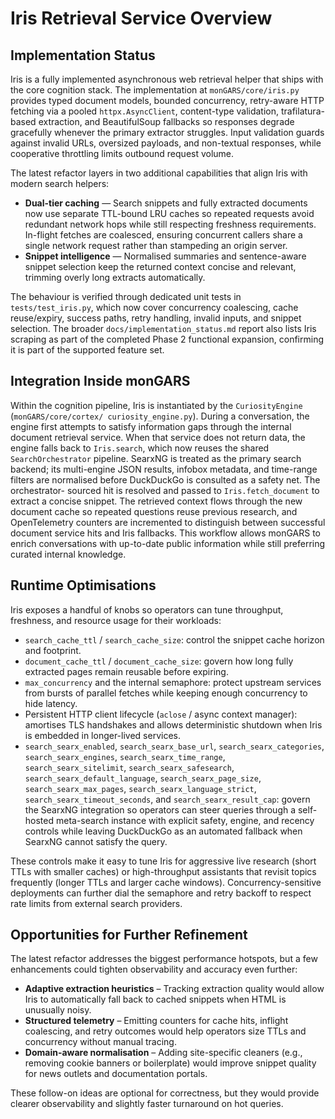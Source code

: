 # Iris Retrieval Service Overview

## Implementation Status

Iris is a fully implemented asynchronous web retrieval helper that ships with the core cognition
stack. The implementation at `monGARS/core/iris.py` provides typed document models, bounded
concurrency, retry-aware HTTP fetching via a pooled `httpx.AsyncClient`, content-type validation,
trafilatura-based extraction, and BeautifulSoup fallbacks so responses degrade gracefully whenever
the primary extractor struggles. Input validation guards against invalid URLs, oversized payloads,
and non-textual responses, while cooperative throttling limits outbound request volume.

The latest refactor layers in two additional capabilities that align Iris with modern search
helpers:

- **Dual-tier caching** — Search snippets and fully extracted documents now use separate TTL-bound
  LRU caches so repeated requests avoid redundant network hops while still respecting freshness
  requirements. In-flight fetches are coalesced, ensuring concurrent callers share a single network
  request rather than stampeding an origin server.
- **Snippet intelligence** — Normalised summaries and sentence-aware snippet selection keep the
  returned context concise and relevant, trimming overly long extracts automatically.

The behaviour is verified through dedicated unit tests in `tests/test_iris.py`, which now cover
concurrency coalescing, cache reuse/expiry, success paths, retry handling, invalid inputs, and
snippet selection. The broader `docs/implementation_status.md` report also lists Iris scraping as
part of the completed Phase 2 functional expansion, confirming it is part of the supported feature
set.

## Integration Inside monGARS

Within the cognition pipeline, Iris is instantiated by the `CuriosityEngine` (`monGARS/core/cortex/
curiosity_engine.py`). During a conversation, the engine first attempts to satisfy information gaps
through the internal document retrieval service. When that service does not return data, the engine
falls back to `Iris.search`, which now reuses the shared `SearchOrchestrator` pipeline. SearxNG is
treated as the primary search backend; its multi-engine JSON results, infobox metadata, and
time-range filters are normalised before DuckDuckGo is consulted as a safety net. The orchestrator-
sourced hit is resolved and passed to `Iris.fetch_document` to extract a concise snippet. The
retrieved context flows through the new document cache so repeated questions reuse previous
research, and OpenTelemetry counters are incremented to distinguish between successful document
service hits and Iris fallbacks. This workflow allows monGARS to enrich conversations with
up-to-date public information while still preferring curated internal knowledge.

## Runtime Optimisations

Iris exposes a handful of knobs so operators can tune throughput, freshness, and resource usage for
their workloads:

- `search_cache_ttl` / `search_cache_size`: control the snippet cache horizon and footprint.
- `document_cache_ttl` / `document_cache_size`: govern how long fully extracted pages remain
  reusable before expiring.
- `max_concurrency` and the internal semaphore: protect upstream services from bursts of parallel
  fetches while keeping enough concurrency to hide latency.
- Persistent HTTP client lifecycle (`aclose` / async context manager): amortises TLS handshakes and
  allows deterministic shutdown when Iris is embedded in longer-lived services.
- `search_searx_enabled`, `search_searx_base_url`, `search_searx_categories`,
  `search_searx_engines`, `search_searx_time_range`, `search_searx_sitelimit`,
  `search_searx_safesearch`, `search_searx_default_language`, `search_searx_page_size`,
  `search_searx_max_pages`, `search_searx_language_strict`, `search_searx_timeout_seconds`, and
  `search_searx_result_cap`: govern the SearxNG integration so operators can steer queries through a
  self-hosted meta-search instance with explicit safety, engine, and recency controls while leaving
  DuckDuckGo as an automated fallback when SearxNG cannot satisfy the query.

These controls make it easy to tune Iris for aggressive live research (short TTLs with smaller
caches) or high-throughput assistants that revisit topics frequently (longer TTLs and larger cache
windows). Concurrency-sensitive deployments can further dial the semaphore and retry backoff to
respect rate limits from external search providers.

## Opportunities for Further Refinement

The latest refactor addresses the biggest performance hotspots, but a few enhancements could tighten
observability and accuracy even further:

- **Adaptive extraction heuristics** – Tracking extraction quality would allow Iris to automatically
  fall back to cached snippets when HTML is unusually noisy.
- **Structured telemetry** – Emitting counters for cache hits, inflight coalescing, and retry
  outcomes would help operators size TTLs and concurrency without manual tracing.
- **Domain-aware normalisation** – Adding site-specific cleaners (e.g., removing cookie banners or
  boilerplate) would improve snippet quality for news outlets and documentation portals.

These follow-on ideas are optional for correctness, but they would provide clearer observability and
slightly faster turnaround on hot queries.
